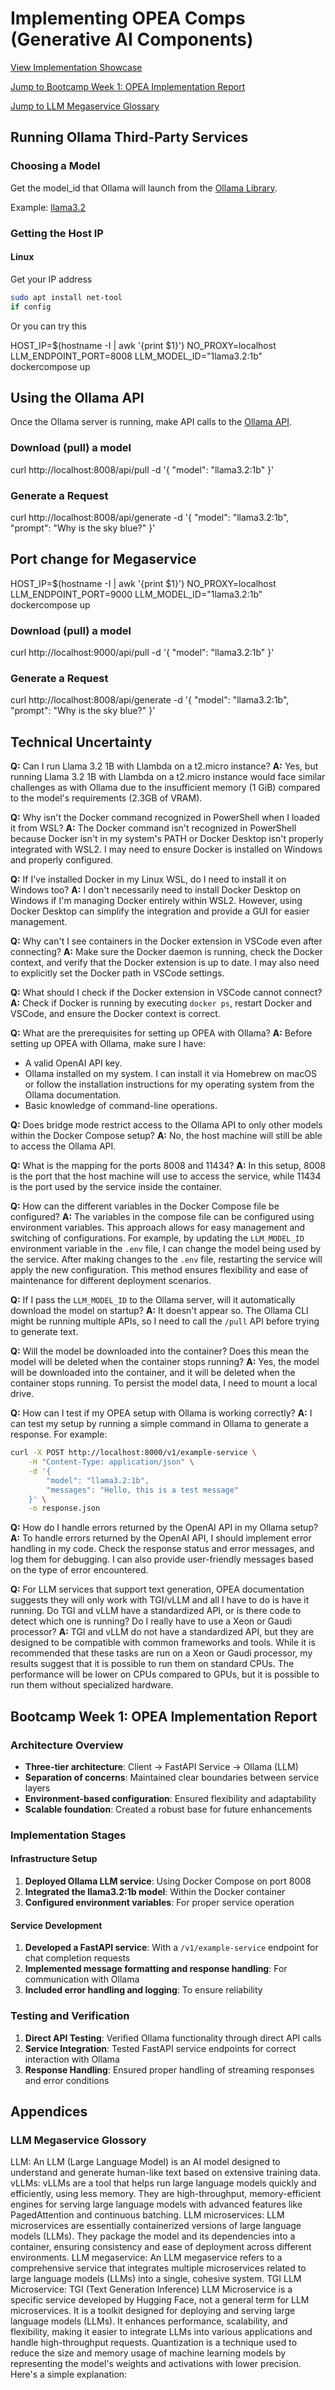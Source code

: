 # Implementing OPEA Comps (Generative AI Components)

[View Implementation Showcase](Showcase_Opea-comps.md)

[Jump to Bootcamp Week 1: OPEA Implementation Report](#bootcamp-week-1-opea-implementation-report)

[Jump to LLM Megaservice Glossary](#llm-megaservice-glossary)

## Running Ollama Third-Party Services

### Choosing a Model

Get the model_id that Ollama will launch from the [Ollama Library](https://ollama.com/library).

Example: [llama3.2](https://ollama.com/library/1lama3.2)

### Getting the Host IP

#### Linux

Get your IP address
```sh
sudo apt install net-tool
if config
```

Or you can try this

HOST_IP=$(hostname -I | awk '{print $1}') NO_PROXY=localhost LLM_ENDPOINT_PORT=8008 LLM_MODEL_ID="1lama3.2:1b" dockercompose up

## Using the Ollama API

Once the Ollama server is running, make API calls to the [Ollama API](https://github.com/ollama/ollama/blob/main/docs/api.md).

### Download (pull) a model

curl http://localhost:8008/api/pull -d '{
    "model": "llama3.2:1b"
}'

### Generate a Request

curl http://localhost:8008/api/generate -d '{
    "model": "llama3.2:1b",
    "prompt": "Why is the sky blue?"
}'

## Port change for Megaservice
HOST_IP=$(hostname -I | awk '{print $1}') NO_PROXY=localhost LLM_ENDPOINT_PORT=9000 LLM_MODEL_ID="1lama3.2:1b" dockercompose up

### Download (pull) a model

curl http://localhost:9000/api/pull -d '{
    "model": "llama3.2:1b"
}'

### Generate a Request

curl http://localhost:8008/api/generate -d '{
    "model": "llama3.2:1b",
    "prompt": "Why is the sky blue?"
}'

## Technical Uncertainty

**Q:** Can I run Llama 3.2 1B with Llambda on a t2.micro instance?
**A:** Yes, but running Llama 3.2 1B with Llambda on a t2.micro instance would face similar challenges as with Ollama due to the insufficient memory (1 GiB) compared to the model's requirements (2.3GB of VRAM).

**Q:** Why isn't the Docker command recognized in PowerShell when I loaded it from WSL?
**A:** The Docker command isn't recognized in PowerShell because Docker isn't in my system's PATH or Docker Desktop isn't properly integrated with WSL2. I may need to ensure Docker is installed on Windows and properly configured.

**Q:** If I've installed Docker in my Linux WSL, do I need to install it on Windows too?
**A:** I don't necessarily need to install Docker Desktop on Windows if I'm managing Docker entirely within WSL2. However, using Docker Desktop can simplify the integration and provide a GUI for easier management.

**Q:** Why can't I see containers in the Docker extension in VSCode even after connecting?
**A:** Make sure the Docker daemon is running, check the Docker context, and verify that the Docker extension is up to date. I may also need to explicitly set the Docker path in VSCode settings.

**Q:** What should I check if the Docker extension in VSCode cannot connect?
**A:** Check if Docker is running by executing `docker ps`, restart Docker and VSCode, and ensure the Docker context is correct.

**Q:** What are the prerequisites for setting up OPEA with Ollama?
**A:** Before setting up OPEA with Ollama, make sure I have:
- A valid OpenAI API key.
- Ollama installed on my system. I can install it via Homebrew on macOS or follow the installation instructions for my operating system from the Ollama documentation.
- Basic knowledge of command-line operations.

**Q:** Does bridge mode restrict access to the Ollama API to only other models within the Docker Compose setup?
**A:** No, the host machine will still be able to access the Ollama API.

**Q:** What is the mapping for the ports 8008 and 11434?
**A:** In this setup, 8008 is the port that the host machine will use to access the service, while 11434 is the port used by the service inside the container.

**Q:** How can the different variables in the Docker Compose file be configured?
**A:** The variables in the compose file can be configured using environment variables. This approach allows for easy management and switching of configurations. For example, by updating the `LLM_MODEL_ID` environment variable in the `.env` file, I can change the model being used by the service. After making changes to the `.env` file, restarting the service will apply the new configuration. This method ensures flexibility and ease of maintenance for different deployment scenarios.

**Q:** If I pass the `LLM_MODEL_ID` to the Ollama server, will it automatically download the model on startup?
**A:** It doesn't appear so. The Ollama CLI might be running multiple APIs, so I need to call the `/pull` API before trying to generate text.

**Q:** Will the model be downloaded into the container? Does this mean the model will be deleted when the container stops running?
**A:** Yes, the model will be downloaded into the container, and it will be deleted when the container stops running. To persist the model data, I need to mount a local drive.

**Q:** How can I test if my OPEA setup with Ollama is working correctly?
**A:** I can test my setup by running a simple command in Ollama to generate a response. For example:
```sh
curl -X POST http://localhost:8000/v1/example-service \
    -H "Content-Type: application/json" \
    -d '{
        "model": "llama3.2:1b",
        "messages": "Hello, this is a test message"
    }' \
    -o response.json
```

**Q:** How do I handle errors returned by the OpenAI API in my Ollama setup?
**A:** To handle errors returned by the OpenAI API, I should implement error handling in my code. Check the response status and error messages, and log them for debugging. I can also provide user-friendly messages based on the type of error encountered.

**Q:** For LLM services that support text generation, OPEA documentation suggests they will only work with TGI/vLLM and all I have to do is have it running. Do TGI and vLLM have a standardized API, or is there code to detect which one is running? Do I really have to use a Xeon or Gaudi processor?
**A:** TGI and vLLM do not have a standardized API, but they are designed to be compatible with common frameworks and tools. While it is recommended that these tasks are run on a Xeon or Gaudi processor, my results suggest that it is possible to run them on standard CPUs. The performance will be lower on CPUs compared to GPUs, but it is possible to run them without specialized hardware.

## Bootcamp Week 1: OPEA Implementation Report

### Architecture Overview
- **Three-tier architecture**: Client → FastAPI Service → Ollama (LLM)
- **Separation of concerns**: Maintained clear boundaries between service layers
- **Environment-based configuration**: Ensured flexibility and adaptability
- **Scalable foundation**: Created a robust base for future enhancements

### Implementation Stages

#### Infrastructure Setup
1. **Deployed Ollama LLM service**: Using Docker Compose on port 8008
2. **Integrated the llama3.2:1b model**: Within the Docker container
3. **Configured environment variables**: For proper service operation

#### Service Development
1. **Developed a FastAPI service**: With a `/v1/example-service` endpoint for chat completion requests
2. **Implemented message formatting and response handling**: For communication with Ollama
3. **Included error handling and logging**: To ensure reliability

### Testing and Verification
1. **Direct API Testing**: Verified Ollama functionality through direct API calls
2. **Service Integration**: Tested FastAPI service endpoints for correct interaction with Ollama
3. **Response Handling**: Ensured proper handling of streaming responses and error conditions

## Appendices

### LLM Megaservice Glossory

LLM: An LLM (Large Language Model) is an AI model designed to understand and generate human-like text based on extensive training data.
vLLMs: vLLMs are a tool that helps run large language models quickly and efficiently, using less memory. They are high-throughput, memory-efficient engines for serving large language models with advanced features like PagedAttention and continuous batching.
LLM microservices: LLM microservices are essentially containerized versions of large language models (LLMs). They package the model and its dependencies into a container, ensuring consistency and ease of deployment across different environments.
LLM megaservice: An LLM megaservice refers to a comprehensive service that integrates multiple microservices related to large language models (LLMs) into a single, cohesive system.
TGI LLM Microservice: TGI (Text Generation Inference) LLM Microservice is a specific service developed by Hugging Face, not a general term for LLM microservices. It is a toolkit designed for deploying and serving large language models (LLMs).  It enhances performance, scalability, and flexibility, making it easier to integrate LLMs into various applications and handle high-throughput requests.
Quantization is a technique used to reduce the size and memory usage of machine learning models by representing the model's weights and activations with lower precision. Here's a simple explanation: